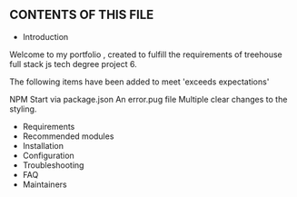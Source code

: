 ## CONTENTS OF THIS FILE

- Introduction

Welcome to my portfolio , created to fulfill the requirements of treehouse full stack js tech degree project 6.

The following items have been added to meet 'exceeds expectations'

NPM Start via package.json
An error.pug file
Multiple clear changes to the styling.

- Requirements
- Recommended modules
- Installation
- Configuration
- Troubleshooting
- FAQ
- Maintainers
